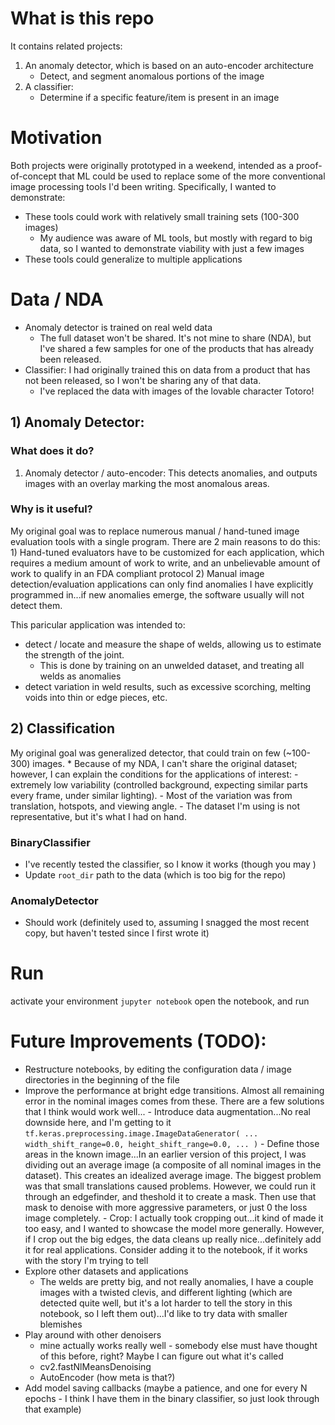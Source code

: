 # What is this repo
It contains related projects:
1) An anomaly detector, which is based on an auto-encoder architecture
    - Detect, and segment anomalous portions of the image
2) A classifier:
    - Determine if a specific feature/item is present in an image 

# Motivation
Both projects were originally prototyped in a weekend, intended as a proof-of-concept that ML could be used to replace some of the more conventional image processing tools I'd been writing. Specifically, I wanted to demonstrate:
- These tools could work with relatively small training sets (100-300 images)
    - My audience was aware of ML tools, but mostly with regard to big data, so I wanted to demonstrate viability with just a few images 
- These tools could generalize to multiple applications

# Data / NDA
- Anomaly detector is trained on real weld data
    - The full dataset won't be shared. It's not mine to share (NDA), but I've shared a few samples for one of the products that has already been released.
- Classifier: I had originally trained this on data from a product that has not been released, so I won't be sharing any of that data.
    - I've replaced the data with images of the lovable character Totoro!

## 1) Anomaly Detector:
### What does it do?
1) Anomaly detector / auto-encoder:
    This detects anomalies, and outputs images with an overlay marking the most anomalous areas. 

### Why is it useful?
My original goal was to replace numerous manual / hand-tuned image evaluation tools with a single
program. There are 2 main reasons to do this:
    1) Hand-tuned evaluators have to be customized for each application, which requires a 
    medium amount of work to write, and an unbelievable amount of work to qualify in an 
    FDA compliant protocol
    2) Manual image detection/evaluation applications can only find anomalies I have explicitly 
    programmed in...if new anomalies emerge, the software usually will not detect them.

This paricular application was intended to:
- detect / locate and measure the shape of welds, allowing us to estimate the strength of the joint.
    - This is done by training on an unwelded dataset, and treating all welds as anomalies
- detect variation in weld results, such as excessive scorching, melting voids into thin or edge pieces, etc.

## 2) Classification
My original goal was generalized detector, that could train on few (~100-300) images. 
    * Because of my NDA, I can't share the original dataset; however, I can explain the conditions for the
    applications of interest:
        - extremely low variability (controlled background, expecting similar parts every frame, under similar lighting).
        - Most of the variation was from translation, hotspots, and viewing angle.
    - The dataset I'm using is not representative, but it's what I had on hand.

### BinaryClassifier
- I've recently tested the classifier, so I know it works (though you may )
- Update `root_dir` path to the data (which is too big for the repo)

### AnomalyDetector
- Should work (definitely used to, assuming I snagged the most recent copy, but haven't tested since I first wrote it)

# Run
activate your environment
`jupyter notebook`
open the notebook, and run

# Future Improvements (TODO):
- Restructure notebooks, by editing the configuration data / image directories in the beginning of the file
- Improve the performance at bright edge transitions. Almost all remaining error in the nominal images comes from these. There are a few solutions that I think would work well...
        - Introduce data augmentation...No real downside here, and I'm getting to it `tf.keras.preprocessing.image.ImageDataGenerator( ...  width_shift_range=0.0,
    height_shift_range=0.0, ... )`
        - Define those areas in the known image...In an earlier version of this project, I was dividing out an average image (a composite of all nominal images in the dataset). This creates an idealized average image. The biggest problem was that small translations caused problems. However, we could run it through an edgefinder, and theshold it to create a mask. Then use that mask to denoise with more aggressive parameters, or just 0 the loss image completely. 
        - Crop: I actually took cropping out...it kind of made it too easy, and I wanted to showcase the model more generally. However, if I crop out the big edges, the data cleans up really nice...definitely add it for real applications. Consider adding it to the notebook, if it works with the story I'm trying to tell
- Explore other datasets and applications
    - The welds are pretty big, and not really anomalies, I have a couple images with a twisted clevis, and different lighting (which are detected quite well, but it's a lot harder to tell the story in this notebook, so I left them out)...I'd like to try data with smaller blemishes
- Play around with other denoisers 
    - mine actually works really well - somebody else must have thought of this before, right? Maybe I can figure out what it's called
    - cv2.fastNlMeansDenoising
    - AutoEncoder (how meta is that?)
- Add model saving callbacks (maybe a patience, and one for every N epochs - I think I have them in the binary classifier, so just look through that example)
